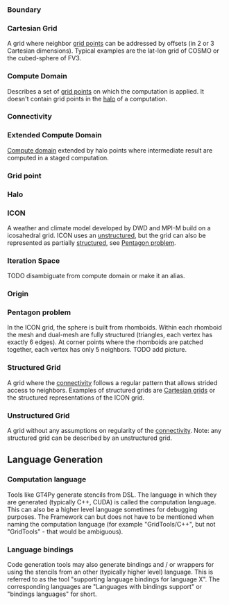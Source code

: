 ### Boundary

### Cartesian Grid

A grid where neighbor [grid points](#grid-point) can be addressed by offsets (in 2 or 3 Cartesian dimensions). Typical examples are the lat-lon grid of COSMO or the cubed-sphere of FV3.

### Compute Domain

Describes a set of [grid points](#grid-point) on which the computation is applied. It doesn't contain grid points in the [halo](#halo) of a computation.

### Connectivity

### Extended Compute Domain

[Compute domain](#compute-domain) extended by halo points where intermediate result are computed in a staged computation.

### Grid point

### Halo

### ICON

A weather and climate model developed by DWD and MPI-M build on a icosahedral grid. ICON uses an [unstructured](#Unstructured-Grid), but the grid can also be represented as partially [structured](#Structured-grid), see [Pentagon problem](#pentagon-problem).

### Iteration Space

TODO disambiguate from compute domain or make it an alias.

### Origin

### Pentagon problem

In the ICON grid, the sphere is built from rhomboids. Within each rhomboid the mesh and dual-mesh are fully structured (triangles, each vertex has exactly 6 edges). At corner points where the rhomboids are patched together, each vertex has only 5 neighbors. TODO add picture.

### Structured Grid

A grid where the [connectivity](#Connectivity) follows a regular pattern that allows strided access to neighbors. Examples of structured grids are [Cartesian grids](#Cartesian-Grid) or the structured representations of the ICON grid.

### Unstructured Grid

A grid without any assumptions on regularity of the [connectivity](#Connectivity). Note: any structured grid can be described by an unstructured grid.

## Language Generation

### Computation language

Tools like GT4Py generate stencils from DSL. The language in which they are generated (typically C++, CUDA) is called the computation language. This can also be a higher level language sometimes for debugging purposes. The Framework can but does not have to be mentioned when naming the computation language (for example "GridTools/C++", but not "GridTools" - that would be ambiguous).

### Language bindings

Code generation tools may also generate bindings and / or wrappers for using the stencils from an other (typically higher level) language. This is referred to as the tool "supporting language bindings for language X". The corresponding languages are "Languages with bindings support" or "bindings languages" for short.
